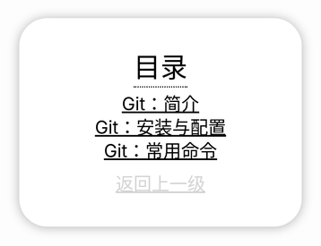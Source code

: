 <html>

<head>
<style type="text/css">
.main{
    background: #fff;
  	padding: 50px;
  	/* border-radius */
 	-webkit-border-radius: 500px;
 	-moz-border-radius: 5;
 	border-radius: 50px;
     /* box-shadow */
 	-webkit-box-shadow: rgba(0,0,0,0.2) 0px 1px 20px;
  	-moz-box-shadow: rgba(0,0,0,0.2) 0px 1px 20px;
  	box-shadow: rgba(0,0,0,0.3) 0px 1px 20px;
}
.title{
	font-size: 3rem;
	color: black;
	display: inline-block;
	line-height: 1;
	padding-bottom: 10px;
	border-bottom: 2px dotted #000000;
}
</style>
</head>
<div align="center" class="main">
<p><span class="title">目录</span></p>
<a style="font-size: 2rem;color: black;display: inline-block;line-height: 1;padding-bottom: 10px;", href="git-00-introduce.html">Git：简介</a>
<br>
<a style="font-size: 2rem;color: black;display: inline-block;line-height: 1;padding-bottom: 10px;", href="git-01-install&config.html">Git：安装与配置</a>
<br>
<a style="font-size: 2rem;color: black;display: inline-block;line-height: 1;padding-bottom: 10px;", href="git-02-commonly-used-commands.html">Git：常用命令</a>
<br>
<br>
<a  style="font-size: 2rem;color: #D3D3D3;display: inline-block;line-height: 1;padding-bottom: 10px;" href="../../part1-summary.html">返回上一级</a>
</div>

</body>
</html>

